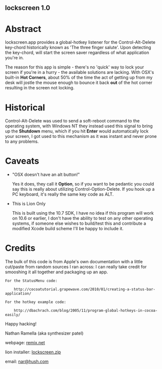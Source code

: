 lockscreen 1.0
---------------

# Abstract #
lockscreen.app provides a global-hotkey listener for the Control-Alt-Delete key-chord historically known as
'The three finger salute'. Upon detecting the key-chord, will start the screen saver regardless of what application
you're in.

The reason for this app is simple - there's no 'quick' way to lock your screen if you're in a hurry - the available
solutions are lacking. With OSX's built-in **Hot Corners**, about 50% of the time the act of getting up from my desk
will jostle the mouse enough to bounce it back **out** of the hot corner resulting in the screen not locking.

# Historical #

Control-Alt-Delete was used to send a soft-reboot command to the operating system, with Windows NT they instead used this signal to bring up the **Shutdown** menu, which if you hit **Enter** would automatically lock your screen, I got used to 
this mechanism as it was instant and never prone to any problems.

# Caveats #

+ "OSX doesn't have an alt button!"

    Yes it does, they call it **Option**, so if you want to be pedantic you could say this is really about utilizing
Control-Option-Delete. If you hook up a PC keyboard, it's really the same key code as ALT.

+ This is Lion Only

    This is built using the 10.7 SDK, I have no idea if this program will work on 10.6 or earlier, I don't have the ability to test on any other operating systems, if someone else wishes to build/test this and contribute a modified Xcode build scheme I'll be happy to include it. 

# Credits #

The bulk of this code is from Apple's own documentation with a little cut/paste from random sources I ran across:
I can really take credit for smooshing it all together and packaging up an app.

    For the StatusMenu code:

        http://cocoatutorial.grapewave.com/2010/01/creating-a-status-bar-application/

    For the hotkey example code:

        http://dbachrach.com/blog/2005/11/program-global-hotkeys-in-cocoa-easily/


Happy hacking!

Nathan Ramella (aka synthesizer patel) 

webpage: [remix.net](http://www.remix.net/)

lion installer: [lockscreen.zip](http://www.remix.net/lockscreen.zip)

email: [nar@hush.com](mail://nar@hush.com)
